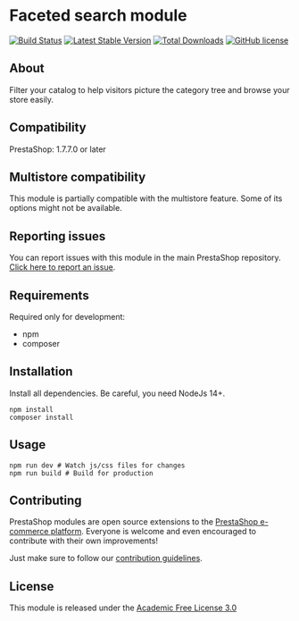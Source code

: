 # Faceted search module

[![Build Status](https://travis-ci.com/PrestaShop/ps_facetedsearch.svg?branch=master)](https://travis-ci.com/PrestaShop/ps_facetedsearch)
[![Latest Stable Version](https://poser.pugx.org/PrestaShop/ps_facetedsearch/v)](//packagist.org/packages/PrestaShop/ps_facetedsearch)
[![Total Downloads](https://poser.pugx.org/PrestaShop/ps_facetedsearch/downloads)](//packagist.org/packages/PrestaShop/ps_facetedsearch)
[![GitHub license](https://img.shields.io/github/license/PrestaShop/ps_facetedsearch)](https://github.com/PrestaShop/ps_facetedsearch/LICENSE.md)


## About

Filter your catalog to help visitors picture the category tree and browse your store easily.

## Compatibility

PrestaShop: 1.7.7.0 or later

## Multistore compatibility

This module is partially compatible with the multistore feature. Some of its options might not be available.

## Reporting issues

You can report issues with this module in the main PrestaShop repository. [Click here to report an issue][report-issue]. 

## Requirements

Required only for development:

- npm
- composer

## Installation

Install all dependencies. Be careful, you need NodeJs 14+.
```
npm install
composer install
```

## Usage

```
npm run dev # Watch js/css files for changes
npm run build # Build for production
```

## Contributing

PrestaShop modules are open source extensions to the [PrestaShop e-commerce platform][prestashop]. Everyone is welcome and even encouraged to contribute with their own improvements!

Just make sure to follow our [contribution guidelines][contribution-guidelines].

## License

This module is released under the [Academic Free License 3.0][AFL-3.0] 

[report-issue]: https://github.com/PrestaShop/PrestaShop/issues/new/choose
[prestashop]: https://www.prestashop.com/
[contribution-guidelines]: https://devdocs.prestashop.com/1.7/contribute/contribution-guidelines/project-modules/
[AFL-3.0]: https://opensource.org/licenses/AFL-3.0

